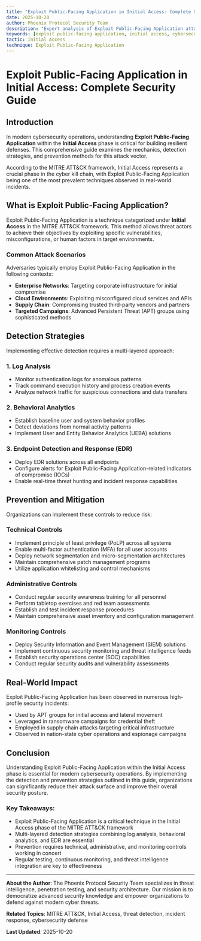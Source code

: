 ```yaml
---
title: "Exploit Public-Facing Application in Initial Access: Complete Security Guide"
date: 2025-10-20
author: Phoenix Protocol Security Team
description: "Expert analysis of Exploit Public-Facing Application attacks in Initial Access. Detection methods, prevention strategies, and real-world defense techniques."
keywords: [exploit public-facing application, initial access, cybersecurity, MITRE ATT&CK, threat detection]
tactic: Initial Access
technique: Exploit Public-Facing Application
---
```


# Exploit Public-Facing Application in Initial Access: Complete Security Guide

## Introduction

In modern cybersecurity operations, understanding **Exploit Public-Facing Application** within the **Initial Access** phase is critical for building resilient defenses. This comprehensive guide examines the mechanics, detection strategies, and prevention methods for this attack vector.

According to the MITRE ATT&CK framework, Initial Access represents a crucial phase in the cyber kill chain, with Exploit Public-Facing Application being one of the most prevalent techniques observed in real-world incidents.

## What is Exploit Public-Facing Application?

Exploit Public-Facing Application is a technique categorized under **Initial Access** in the MITRE ATT&CK framework. This method allows threat actors to achieve their objectives by exploiting specific vulnerabilities, misconfigurations, or human factors in target environments.

### Common Attack Scenarios

Adversaries typically employ Exploit Public-Facing Application in the following contexts:

- **Enterprise Networks**: Targeting corporate infrastructure for initial compromise
- **Cloud Environments**: Exploiting misconfigured cloud services and APIs
- **Supply Chain**: Compromising trusted third-party vendors and partners
- **Targeted Campaigns**: Advanced Persistent Threat (APT) groups using sophisticated methods

## Detection Strategies

Implementing effective detection requires a multi-layered approach:

### 1. Log Analysis
- Monitor authentication logs for anomalous patterns
- Track command execution history and process creation events
- Analyze network traffic for suspicious connections and data transfers

### 2. Behavioral Analytics
- Establish baseline user and system behavior profiles
- Detect deviations from normal activity patterns
- Implement User and Entity Behavior Analytics (UEBA) solutions

### 3. Endpoint Detection and Response (EDR)
- Deploy EDR solutions across all endpoints
- Configure alerts for Exploit Public-Facing Application-related indicators of compromise (IOCs)
- Enable real-time threat hunting and incident response capabilities

## Prevention and Mitigation

Organizations can implement these controls to reduce risk:

### Technical Controls
- Implement principle of least privilege (PoLP) across all systems
- Enable multi-factor authentication (MFA) for all user accounts
- Deploy network segmentation and micro-segmentation architectures
- Maintain comprehensive patch management programs
- Utilize application whitelisting and control mechanisms

### Administrative Controls
- Conduct regular security awareness training for all personnel
- Perform tabletop exercises and red team assessments
- Establish and test incident response procedures
- Maintain comprehensive asset inventory and configuration management

### Monitoring Controls
- Deploy Security Information and Event Management (SIEM) solutions
- Implement continuous security monitoring and threat intelligence feeds
- Establish security operations center (SOC) capabilities
- Conduct regular security audits and vulnerability assessments

## Real-World Impact

Exploit Public-Facing Application has been observed in numerous high-profile security incidents:

- Used by APT groups for initial access and lateral movement
- Leveraged in ransomware campaigns for credential theft
- Employed in supply chain attacks targeting critical infrastructure
- Observed in nation-state cyber operations and espionage campaigns

## Conclusion

Understanding Exploit Public-Facing Application within the Initial Access phase is essential for modern cybersecurity operations. By implementing the detection and prevention strategies outlined in this guide, organizations can significantly reduce their attack surface and improve their overall security posture.

### Key Takeaways:

- Exploit Public-Facing Application is a critical technique in the Initial Access phase of the MITRE ATT&CK framework
- Multi-layered detection strategies combining log analysis, behavioral analytics, and EDR are essential
- Prevention requires technical, administrative, and monitoring controls working in concert
- Regular testing, continuous monitoring, and threat intelligence integration are key to effectiveness

---

**About the Author**: The Phoenix Protocol Security Team specializes in threat intelligence, penetration testing, and security architecture. Our mission is to democratize advanced security knowledge and empower organizations to defend against modern cyber threats.

**Related Topics**: MITRE ATT&CK, Initial Access, threat detection, incident response, cybersecurity defense

**Last Updated**: 2025-10-20
